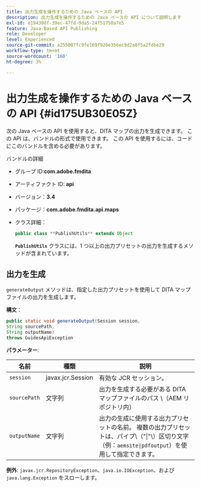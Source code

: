 ```yaml
---
title: 出力生成を操作するための Java ベースの API
description: 出力生成を操作するための Java ベースの API について説明します
exl-id: e19439df-39ec-47fd-9da5-24f51750a7e5
feature: Java-Based API Publishing
role: Developer
level: Experienced
source-git-commit: a255007fc9fe169f926e356ec9d2a8f5a2fdbe29
workflow-type: tm+mt
source-wordcount: '160'
ht-degree: 3%

---
```


# 出力生成を操作するための Java ベースの API {#id175UB30E05Z}

次の Java ベースの API を使用すると、DITA マップの出力を生成できます。 この API は、バンドルの形式で使用できます。 この API を使用するには、コードにこのバンドルを含める必要があります。

バンドルの詳細

- グループ ID:**com.adobe.fmdita**

- アーティファクト ID: **api**

- バージョン：**3.4**

- パッケージ：****com.adobe.fmdita.api.maps****

- クラス詳細：

  ```JAVA
  public class **PublishUtils** extends Object
  ```

  **`PublishUtils`** クラスには、1 つ以上の出力プリセットの出力を生成するメソッドが含まれています。


## 出力を生成

``generateOutput`` メソッドは、指定した出力プリセットを使用して DITA マップファイルの出力を生成します。

**構文**：

```JAVA
public static void generateOutput(Session session,
String sourcePath,
String outputName)
throws GuidesApiException
```

**パラメーター**:

| 名前 | 種類 | 説明 |
|----|----|-----------|
| `session` | javax.jcr.Session | 有効な JCR セッション。 |
| ``sourcePath`` | 文字列 | 出力を生成する必要がある DITA マップファイルのパス \（AEM リポジトリ内） |
| ``outputName`` | 文字列 | 出力の生成に使用する出力プリセットの名前。 複数の出力プリセットは、パイプ\（&quot;\|&quot;\）区切り文字（例：`aemsite\|pdfoutput`）を使用して指定できます。 |

**例外**:
``javax.jcr.RepositoryException``、`java.io.IOException`、および `java.lang.Exception` をスローします。
